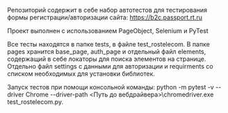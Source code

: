 Репозиторий содержит в себе набор автотестов для тестирования формы регистрации/авторизации сайта: https://b2c.passport.rt.ru

Проект выполнен с использованием PageObject, Selenium и PyTest

Все тесты находятся в папке tests, в файле test_rostelecom. В папке pages хранится base_page, auth_page и отдельный файл elements, содержащий в себе локаторы для поиска элементов на странице. Отдельно файл settings с данными для авторизации и requirments со списком необходимых для установки библиотек.

Запуск тестов при помощи консольной команды:
python -m pytest -v --driver Chrome --driver-path <Путь до вебдрайвера>\chromedriver.exe test_rostelecom.py.
